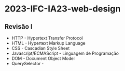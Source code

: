 # 2023-IFC-IA23-web-design

## Revisão I

- HTTP - Hypertext Transfer Protocol
- HTML - Hypertext Markup Language
- CSS - Cascadian Style Sheet
- Javascript/ECMAScript - Linguagem de Programação 
- DOM - Document Object Model
- QuerySelector -